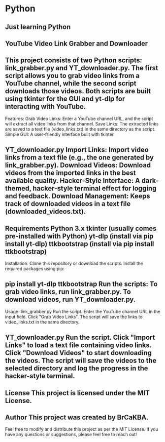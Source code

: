 # Python
Just learning Python 
------------------------------------
YouTube Video Link Grabber and Downloader
------------------------------------
This project consists of two Python scripts: link_grabber.py and YT_downloader.py. The first script allows you to grab video links from a YouTube channel, while the second script downloads those videos. Both scripts are built using tkinter for the GUI and yt-dlp for interacting with YouTube.
------------------------------------
Features:
Grab Video Links: Enter a YouTube channel URL, and the script will extract all video links from that channel.
Save Links: The extracted links are saved to a text file (video_links.txt) in the same directory as the script.
Simple GUI: A user-friendly interface built with tkinter.

YT_downloader.py
Import Links: Import video links from a text file (e.g., the one generated by link_grabber.py).
Download Videos: Download videos from the imported links in the best available quality.
Hacker-Style Interface: A dark-themed, hacker-style terminal effect for logging and feedback.
Download Management: Keeps track of downloaded videos in a text file (downloaded_videos.txt).
------------------------------------
Requirements
Python 3.x
tkinter (usually comes pre-installed with Python)
yt-dlp (install via pip install yt-dlp)
ttkbootstrap (install via pip install ttkbootstrap)
------------------------------------
Installation:
Clone this repository or download the scripts.
Install the required packages using pip:

pip install yt-dlp ttkbootstrap
Run the scripts:
To grab video links, run link_grabber.py.
To download videos, run YT_downloader.py.
------------------------------------
Usage:
link_grabber.py
Run the script.
Enter the YouTube channel URL in the input field.
Click "Grab Video Links".
The script will save the links to video_links.txt in the same directory.

YT_downloader.py
Run the script.
Click "Import Links" to load a text file containing video links.
Click "Download Videos" to start downloading the videos.
The script will save the videos to the selected directory and log the progress in the hacker-style terminal.
------------------------------------
License
This project is licensed under the MIT License.
------------------------------------
Author
This project was created by BrCaKBA.
------------------------------------
Feel free to modify and distribute this project as per the MIT License. If you have any questions or suggestions, please feel free to reach out!
